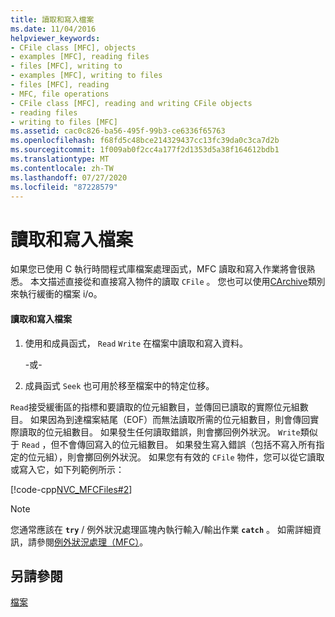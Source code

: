 ```yaml
---
title: 讀取和寫入檔案
ms.date: 11/04/2016
helpviewer_keywords:
- CFile class [MFC], objects
- examples [MFC], reading files
- files [MFC], writing to
- examples [MFC], writing to files
- files [MFC], reading
- MFC, file operations
- CFile class [MFC], reading and writing CFile objects
- reading files
- writing to files [MFC]
ms.assetid: cac0c826-ba56-495f-99b3-ce6336f65763
ms.openlocfilehash: f68fd5c48bce214329437cc13fc39da0c3ca7d2b
ms.sourcegitcommit: 1f009ab0f2cc4a177f2d1353d5a38f164612bdb1
ms.translationtype: MT
ms.contentlocale: zh-TW
ms.lasthandoff: 07/27/2020
ms.locfileid: "87228579"
---
```

# <a name="reading-and-writing-files"></a>讀取和寫入檔案

如果您已使用 C 執行時間程式庫檔案處理函式，MFC 讀取和寫入作業將會很熟悉。 本文描述直接從和直接寫入物件的讀取 `CFile` 。 您也可以使用[CArchive](../mfc/reference/carchive-class.md)類別來執行緩衝的檔案 i/o。

#### <a name="to-read-from-and-write-to-the-file"></a>讀取和寫入檔案

1. 使用和成員函式， `Read` `Write` 在檔案中讀取和寫入資料。

     -或-

1. 成員函式 `Seek` 也可用於移至檔案中的特定位移。

`Read`接受緩衝區的指標和要讀取的位元組數目，並傳回已讀取的實際位元組數目。 如果因為到達檔案結尾（EOF）而無法讀取所需的位元組數目，則會傳回實際讀取的位元組數目。 如果發生任何讀取錯誤，則會擲回例外狀況。 `Write`類似于 `Read` ，但不會傳回寫入的位元組數目。 如果發生寫入錯誤（包括不寫入所有指定的位元組），則會擲回例外狀況。 如果您有有效的 `CFile` 物件，您可以從它讀取或寫入它，如下列範例所示：

[!code-cpp[NVC_MFCFiles#2](../atl-mfc-shared/reference/codesnippet/cpp/reading-and-writing-files_1.cpp)]

> [!NOTE]
> 您通常應該在 **`try`** / 例外狀況處理區塊內執行輸入/輸出作業 **`catch`** 。 如需詳細資訊，請參閱[例外狀況處理（MFC）](../mfc/exception-handling-in-mfc.md)。

## <a name="see-also"></a>另請參閱

[檔案](../mfc/files-in-mfc.md)
